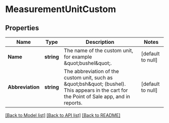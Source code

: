 # MeasurementUnitCustom

## Properties
Name | Type | Description | Notes
------------ | ------------- | ------------- | -------------
**Name** | **string** | The name of the custom unit, for example \&quot;bushel\&quot;. | [default to null]
**Abbreviation** | **string** | The abbreviation of the custom unit, such as \&quot;bsh\&quot; (bushel). This appears in the cart for the Point of Sale app, and in reports. | [default to null]

[[Back to Model list]](../README.md#documentation-for-models) [[Back to API list]](../README.md#documentation-for-api-endpoints) [[Back to README]](../README.md)

